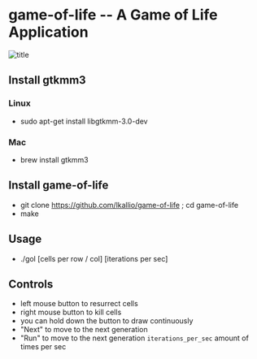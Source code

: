 # game-of-life -- A Game of Life Application

![title](https://media.giphy.com/media/87Do0SXxtPv9tofizZ/giphy.gif)

## Install gtkmm3

### Linux
- sudo apt-get install libgtkmm-3.0-dev

### Mac
- brew install gtkmm3

## Install game-of-life
- git clone https://github.com/lkallio/game-of-life ; cd game-of-life
- make

## Usage
- ./gol [cells per row / col] [iterations per sec]

## Controls
- left mouse button to resurrect cells
- right mouse button to kill cells
- you can hold down the button to draw continuously
- "Next" to move to the next generation
- "Run" to move to the next generation `iterations_per_sec` amount of times per sec
